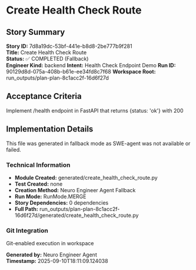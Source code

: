 # Create Health Check Route

## Story Summary
**Story ID:** 7d8a19dc-53bf-441e-b8d8-2be777b9f281  
**Title:** Create Health Check Route  
**Status:** ✅ COMPLETED (Fallback)  
**Engineer Kind:** backend
**Intent:** Health Check Endpoint Demo
**Run ID:** 90129d8d-075a-408b-b61e-ee34fd8c7f68
**Workspace Root:** run_outputs/plan-plan-8c1acc2f-16d6f27d

## Acceptance Criteria
Implement /health endpoint in FastAPI that returns {status: 'ok'} with 200

## Implementation Details
This file was generated in fallback mode as SWE-agent was not available or failed.

### Technical Information
- **Module Created:** generated/create_health_check_route.py
- **Test Created:** none
- **Creation Method:** Neuro Engineer Agent Fallback
- **Run Mode:** RunMode.MERGE
- **Story Dependencies:** 0 dependencies
- **Full Path:** run_outputs/plan-plan-8c1acc2f-16d6f27d/generated/create_health_check_route.py

### Git Integration
Git-enabled execution in workspace

**Generated by:** Neuro Engineer Agent  
**Timestamp:** 2025-09-10T18:11:09.124038
